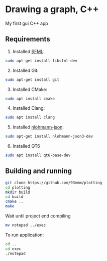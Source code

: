 # Drawing a graph, C++

My first gui C++ app

## Requirements

1. Installed [SFML](https://github.com/SFML/SFML):
```bash
sudo apt-get install libsfml-dev
```
2. Installed Git:
```bash
sudo apt-get install git
```
3. Installed CMake:
```bash
sudo apt install cmake
```
4. Installed Clang:
```bash
sudo apt install clang
```
5. Installed [nlohmann-json](https://github.com/nlohmann/json):
```bash
sudo apt-get install nlohmann-json3-dev
```
6. Installed QT6
```bash
sudo apt install qt6-base-dev
```

## Building and running

```bash
git clone https://github.com/93mmm/plotting
cd plotting
mkdir build
cd build
cmake ..
make
```
Wait until project end compiling
```bash
mv notepad ../exec
```

To run application:
```bash
cd ..
cd exec
./notepad
```
